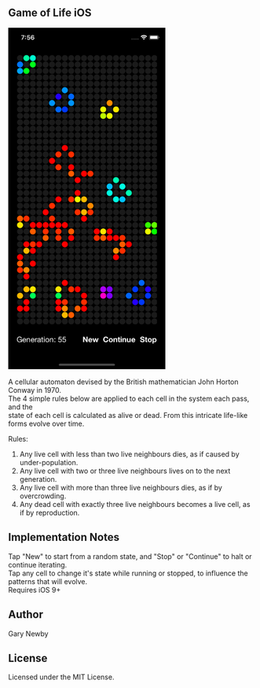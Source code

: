 Game of Life iOS
------------------

<img src="https://github.com/garynewby/Game-of-Life/blob/master/GameOfLife/Assets.xcassets/GOL.imageset/GOL.png" width="320">

A cellular automaton devised by the British mathematician John Horton Conway in 1970.  
The 4 simple rules below are applied to each cell in the system each pass, and the  
state of each cell is calculated as alive or dead. From this intricate life-like  
forms evolve over time.  

Rules:  
1. Any live cell with less than two live neighbours dies, as if caused by under-population.  
2. Any live cell with two or three live neighbours lives on to the next generation.  
3. Any live cell with more than three live neighbours dies, as if by overcrowding.  
4. Any dead cell with exactly three live neighbours becomes a live cell, as if by reproduction.  

Implementation Notes
--------------------
Tap "New" to start from a random state, and "Stop" or "Continue" to halt or continue iterating.  
Tap any cell to change it's state while running or stopped, to influence the patterns that will evolve.  
Requires iOS 9+

Author
------
Gary Newby

License
-------
Licensed under the MIT License.

